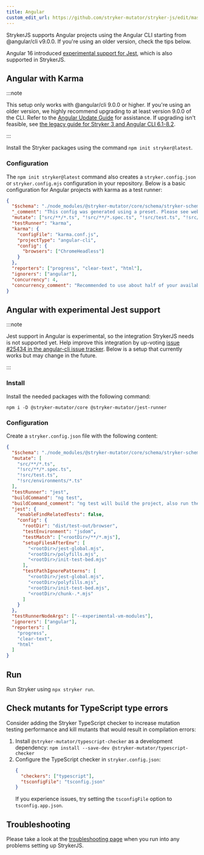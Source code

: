 ```yaml
---
title: Angular
custom_edit_url: https://github.com/stryker-mutator/stryker-js/edit/master/docs/guides/angular.md
---
```


StrykerJS supports Angular projects using the Angular CLI starting from @angular/cli v9.0.0. If you're using an older version, check the tips below.

Angular 16 introduced [experimental support for Jest](https://blog.angular.io/angular-v16-is-here-4d7a28ec680d#1048), which is also supported in StrykerJS.

## Angular with Karma

:::note 

This setup only works with @angular/cli 9.0.0 or higher. If you're using an older version, we highly recommend upgrading to at least version 9.0.0 of the CLI. Refer to the [Angular Update Guide](https://update.angular.io/) for assistance. If upgrading isn't feasible, see [the legacy guide for Stryker 3 and Angular CLI 6.1-8.2](./legacy/stryker-3/angular.md).

:::

Install the Stryker packages using the command `npm init stryker@latest`.

### Configuration

The `npm init stryker@latest` command also creates a `stryker.config.json` or `stryker.config.mjs` configuration in your repository. Below is a basic configuration for Angular projects with karma as a test runner:

```json
{
  "$schema": "./node_modules/@stryker-mutator/core/schema/stryker-schema.json",
  "_comment": "This config was generated using a preset. Please see website for more information: https://stryker-mutator.io/docs/stryker-js/guides/angular",
  "mutate": ["src/**/*.ts", "!src/**/*.spec.ts", "!src/test.ts", "!src/environments/*.ts"],
  "testRunner": "karma",
  "karma": {
    "configFile": "karma.conf.js",
    "projectType": "angular-cli",
    "config": {
      "browsers": ["ChromeHeadless"]
    }
  },
  "reporters": ["progress", "clear-text", "html"],
  "ignorers": ["angular"],
  "concurrency": 4,
  "concurrency_comment": "Recommended to use about half of your available cores when running stryker with angular"
}
```

## Angular with experimental Jest support

:::note

Jest support in Angular is experimental, so the integration StrykerJS needs is not supported yet. Help improve this integration by up-voting [issue #25434 in the angular-cli issue tracker](https://github.com/angular/angular-cli/issues/25434). Below is a setup that currently works but may change in the future.

:::

### Install

Install the needed packages with the following command: 

```shell
npm i -D @stryker-mutator/core @stryker-mutator/jest-runner
```

### Configuration

Create a `stryker.config.json` file with the following content:

```json
{
  "$schema": "./node_modules/@stryker-mutator/core/schema/stryker-schema.json",
  "mutate": [
    "src/**/*.ts",
    "!src/**/*.spec.ts",
    "!src/test.ts",
    "!src/environments/*.ts"
  ],
  "testRunner": "jest",
  "buildCommand": "ng test",
  "buildCommand_comment": "ng test will build the project, also run the tests once. Please up-vote this issue to improve this behavior: https://github.com/angular/angular-cli/issues/25434",
  "jest": {
    "enableFindRelatedTests": false,
    "config": {
      "rootDir": "dist/test-out/browser",
      "testEnvironment": "jsdom",
      "testMatch": ["<rootDir>/**/*.mjs"],
      "setupFilesAfterEnv": [
        "<rootDir>/jest-global.mjs",
        "<rootDir>/polyfills.mjs",
        "<rootDir>/init-test-bed.mjs"
      ],
      "testPathIgnorePatterns": [
        "<rootDir>/jest-global.mjs",
        "<rootDir>/polyfills.mjs",
        "<rootDir>/init-test-bed.mjs",
        "<rootDir>/chunk-.*.mjs"
      ]
    }
  },
  "testRunnerNodeArgs": ["--experimental-vm-modules"],
  "ignorers": ["angular"],
  "reporters": [
    "progress",
    "clear-text",
    "html"
  ]
}
```

## Run

Run Stryker using `npx stryker run`.

## Check mutants for TypeScript type errors

Consider adding the Stryker TypeScript checker to increase mutation testing performance and kill mutants that would result in compilation errors:

1. Install `@stryker-mutator/typescript-checker` as a development dependency:
   `npm install --save-dev @stryker-mutator/typescript-checker`
1. Configure the TypeScript checker in `stryker.config.json`:
   ```json
   {
     "checkers": ["typescript"],
     "tsconfigFile": "tsconfig.json"
   }
   ```
   If you experience issues, try setting the `tsconfigFile` option to `tsconfig.app.json`.

## Troubleshooting

Please take a look at the [troubleshooting page](../troubleshooting.md) when you run into any problems setting up StrykerJS.
